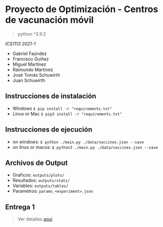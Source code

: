 # Proyecto de Optimización - Centros de vacunación móvil

> python ^3.9.2

_ICS1113 2021-1_

- Gabriel Faúndez
- Francisco Guíñez
- Miguel Martinez
- Raimundo Martinez
- José Tomás Schuwirth
- Juan Schuwirth

## Instrucciones de instalación

- Windows `$ pip install -r "requirements.txt"`
- Linux or Mac `$ pip3 install -r "requirements.txt"`

## Instrucciones de ejecución

- on windows: `$ python ./main.py ./data/vaccines.json --save`
- on linux or macos: `$ python3 ./main.py ./data/vaccines.json --save`

## Archivos de Output

- Graficos: `outputs/plots/`
- Resultados: `outputs/stats/`
- Variables: `outputs/tables/`
- Parametros: `params_<experiment>.json`

## Entrega 1

> Ver detalles [aquí](https://github.com/FarDust/Proyecto-Optimizacion/tree/main/docs/entrega1)